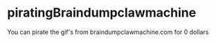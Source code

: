 # piratingBraindumpclawmachine
You can pirate the gif's from braindumpclawmachine.com for 0 dollars 
